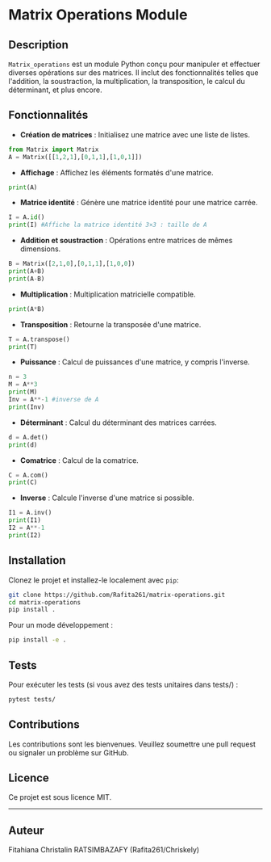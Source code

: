 # Matrix Operations Module

## Description

`Matrix_operations` est un module Python conçu pour manipuler et effectuer diverses opérations sur des matrices. Il inclut des fonctionnalités telles que l'addition, la soustraction, la multiplication, la transposition, le calcul du déterminant, et plus encore.

## Fonctionnalités

- **Création de matrices** : Initialisez une matrice avec une liste de listes.
```python 
from Matrix import Matrix
A = Matrix([[1,2,1],[0,1,1],[1,0,1]])
```
- **Affichage** : Affichez les éléments formatés d'une matrice.
```python
print(A)
```
- **Matrice identité** : Génère une matrice identité pour une matrice carrée.
```python
I = A.id()
print(I) #Affiche la matrice identité 3×3 : taille de A
```
- **Addition et soustraction** : Opérations entre matrices de mêmes dimensions.
```python
B = Matrix([2,1,0],[0,1,1],[1,0,0])
print(A+B)
print(A-B)
```
- **Multiplication** : Multiplication matricielle compatible.
```python
print(A*B) 
```
- **Transposition** : Retourne la transposée d'une matrice.
```python
T = A.transpose()
print(T)
```
- **Puissance** : Calcul de puissances d'une matrice, y compris l'inverse.
```python
n = 3
M = A**3 
print(M)
Inv = A**-1 #inverse de A
print(Inv)
```
- **Déterminant** : Calcul du déterminant des matrices carrées.
```python
d = A.det()
print(d)
```
- **Comatrice** : Calcul de la comatrice.
```python
C = A.com()
print(C)
```
- **Inverse** : Calcule l'inverse d'une matrice si possible.
```python
I1 = A.inv()
print(I1)
I2 = A**-1
print(I2)
```

## Installation

Clonez le projet et installez-le localement avec `pip`:
```bash
git clone https://github.com/Rafita261/matrix-operations.git
cd matrix-operations
pip install .
```

Pour un mode développement :
```bash
pip install -e .
```

## Tests

Pour exécuter les tests (si vous avez des tests unitaires dans tests/) :
```bash
pytest tests/
```
## Contributions

Les contributions sont les bienvenues. Veuillez soumettre une pull request ou signaler un problème sur GitHub.

## Licence

Ce projet est sous licence MIT.


---

## Auteur

Fitahiana Christalin RATSIMBAZAFY (Rafita261/Chriskely)
